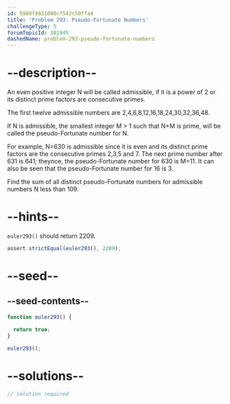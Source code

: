 ```yaml
---
id: 5900f4931000cf542c50ffa4
title: 'Problem 293: Pseudo-Fortunate Numbers'
challengeType: 5
forumTopicId: 301945
dashedName: problem-293-pseudo-fortunate-numbers
---
```


# --description--

An even positive integer N will be called admissible, if it is a power of 2 or its distinct prime factors are consecutive primes.

The first twelve admissible numbers are 2,4,6,8,12,16,18,24,30,32,36,48.

If N is admissible, the smallest integer M > 1 such that N+M is prime, will be called the pseudo-Fortunate number for N.

For example, N=630 is admissible since it is even and its distinct prime factors are the consecutive primes 2,3,5 and 7. The next prime number after 631 is 641; theynce, the pseudo-Fortunate number for 630 is M=11. It can also be seen that the pseudo-Fortunate number for 16 is 3.

Find the sum of all distinct pseudo-Fortunate numbers for admissible numbers N less than 109.

# --hints--

`euler293()` should return 2209.

```js
assert.strictEqual(euler293(), 2209);
```

# --seed--

## --seed-contents--

```js
function euler293() {

  return true;
}

euler293();
```

# --solutions--

```js
// solution required
```
